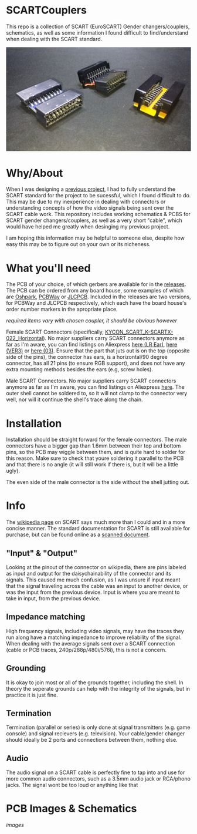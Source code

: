 # SCARTCouplers
This repo is a collection of SCART (EuroSCART) Gender changers/couplers, schematics, as well as some information I found difficult to find/understand when dealing with the SCART standard.

![Assembled PCBS](images/assembled.jpg)

# Why/About

When I was designing a [previous project](https://github.com/circuitsable/SCARTAudioExtractor), I had to fully understand the SCART standard for the project to be sucessful, which I found difficult to do. This may be due to my inexperience in dealing with connectors or understanding concepts of how the video signals being sent over the SCART cable work. This repository includes working schematics & PCBS for SCART gender changers/couplers, as well as a very short "cable", which would have helped me greatly when desinging my previous project.

I am hoping this information may be helpful to someone else, despite how easy this may be to figure out on your own or its nicheness.

# What you'll need

The PCB of your choice, of which gerbers are available for in the [releases](https://github.com/circuitsable/SCARTCouplers/releases/tag/gerbers). The PCB can be ordered from any board house, some examples of which are [Oshpark](https://oshpark.com/#services), [PCBWay](https://www.pcbway.com/QuickOrderOnline.aspx) or [JLCPCB](https://cart.jlcpcb.com/quote). Included in the releases are two versions, for PCBWay and JLCPCB respectively, which each have the board house's order number markers in the apropriate place.

*required items vary with chosen coupler, it should be obvious however*

Female SCART Connectors (specifically, [KYCON_SCART_K-SCARTX-022_Horizontal](https://www.mouser.com/datasheet/2/222/K-SCARTX-022-183347.pdf)). No major suppliers carry SCART connectors anymore as far as I'm aware, you can find listings on Aliexpress [here (LR Ear)](https://www.aliexpress.us/item/3256803860252051.html), [here (VER3)](https://www.aliexpress.us/item/2255800585241541.html) or [here (03)](https://www.aliexpress.us/item/3256806450160956.html). Ensure that the part that juts out is on the top (opposite side of the pins), the connector has ears, is a horizontal/90 degree connector, has all 21 pins (to ensure RGB support), and does not have any extra mounting methods besides the ears (e.g, screw holes).

Male SCART Connectors. No major suppliers carry SCART connectors anymore as far as I'm aware, you can find listings on Aliexpress [here](https://www.aliexpress.us/item/3256804790162926.html?). The outer shell cannot be soldered to, so it will not clamp to the connector very well, nor will it continue the shell's trace along the chain.

# Installation

Installation should be straight forward for the female connectors. The male connectors have a bigger gap than 1.6mm between their top and bottom pins, so the PCB may wiggle between them, and is quite hard to solder for this reason. Make sure to check that youre soldering it parallel to the PCB and that there is no angle (it will still work if there is, but it will be a little ugly).

The even side of the male connector is the side without the shell jutting out.

# Info

The [wikipedia page](https://en.wikipedia.org/wiki/SCART) on SCART says much more than I could and in a more concise manner. The standard documentation for SCART is still available for purchase, but can be found online as a [scanned document](http://fr.meric.free.fr/Articles/articlesba/stsurtvplat/Scart/BS_EN_50049-1%20Peritelevision%20connector.pdf).

## "Input" & "Output"

Looking at the pinout of the connector on wikipedia, there are pins labeled as input and output for the daisychainability of the connector and its signals. This caused me much confusion, as I was unsure if input meant that the signal traveling across the cable was an input to another device, or was the input from the previous device. Input is where you are meant to take in input, from the previous device. 

## Impedance matching

High frequency signals, including video signals, may have the traces they run along have a matching impedance to improve reliability of the signal. When dealing with the average signals sent over a SCART connection (cable or PCB traces, 240p/288p/480i/576i), this is not a concern.

## Grounding

It is okay to join most or all of the grounds together, including the shell. In theory the seperate grounds can help with the integrity of the signals, but in practice it is just fine.

## Termination

Termination (parallel or series) is only done at signal transmitters (e.g. game console) and signal recievers (e.g. television). Your cable/gender changer should ideally be 2 ports and connections between them, nothing else.

## Audio

The audio signal on a SCART cable is perfectly fine to tap into and use for more common audio connectors, such as a 3.5mm audio jack or RCA/phono jacks. The signal wont be too loud or anything like that

# PCB Images & Schematics

*images*
